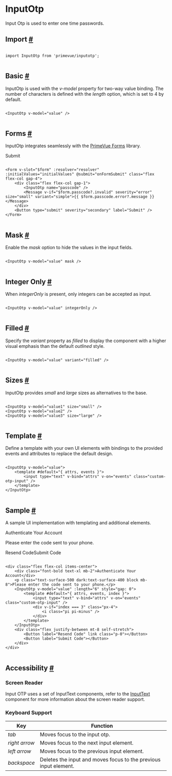 # InputOtp

Input Otp is used to enter one time passwords.

## Import [#](https://primevue.org/inputotp/#import)

```

import InputOtp from 'primevue/inputotp';


```

## Basic [#](https://primevue.org/inputotp/#basic)

InputOtp is used with the *v-model* property for two-way value binding. The number of characters is defined with the *length* option, which is set to 4 by default.

```

<InputOtp v-model="value" />


```

## Forms [#](https://primevue.org/inputotp/#forms)

InputOtp integrates seamlessly with the [PrimeVue Forms](https://primevue.org/forms) library.

Submit

```

<Form v-slot="$form" :resolver="resolver" :initialValues="initialValues" @submit="onFormSubmit" class="flex flex-col gap-4">
    <div class="flex flex-col gap-1">
        <InputOtp name="passcode" />
        <Message v-if="$form.passcode?.invalid" severity="error" size="small" variant="simple">{{ $form.passcode.error?.message }}</Message>
    </div>
    <Button type="submit" severity="secondary" label="Submit" />
</Form>


```

## Mask [#](https://primevue.org/inputotp/#mask)

Enable the *mask* option to hide the values in the input fields.

```

<InputOtp v-model="value" mask />


```

## Integer Only [#](https://primevue.org/inputotp/#integeronly)

When *integerOnly* is present, only integers can be accepted as input.

```

<InputOtp v-model="value" integerOnly />


```

## Filled [#](https://primevue.org/inputotp/#filled)

Specify the *variant* property as *filled* to display the component with a higher visual emphasis than the default *outlined* style.

```

<InputOtp v-model="value" variant="filled" />


```

## Sizes [#](https://primevue.org/inputotp/#sizes)

InputOtp provides *small* and *large* sizes as alternatives to the base.

```

<InputOtp v-model="value1" size="small" />
<InputOtp v-model="value2" />
<InputOtp v-model="value3" size="large" />


```

## Template [#](https://primevue.org/inputotp/#template)

Define a template with your own UI elements with bindings to the provided events and attributes to replace the default design.

```

<InputOtp v-model="value">
    <template #default="{ attrs, events }">
        <input type="text" v-bind="attrs" v-on="events" class="custom-otp-input" />
    </template>
</InputOtp>


```

## Sample [#](https://primevue.org/inputotp/#sample)

A sample UI implementation with templating and additional elements.

Authenticate Your Account

Please enter the code sent to your phone.

Resend CodeSubmit Code

```

<div class="flex flex-col items-center">
    <div class="font-bold text-xl mb-2">Authenticate Your Account</div>
    <p class="text-surface-500 dark:text-surface-400 block mb-8">Please enter the code sent to your phone.</p>
    <InputOtp v-model="value" :length="6" style="gap: 0">
        <template #default="{ attrs, events, index }">
            <input type="text" v-bind="attrs" v-on="events" class="custom-otp-input" />
            <div v-if="index === 3" class="px-4">
                <i class="pi pi-minus" />
            </div>
        </template>
    </InputOtp>
    <div class="flex justify-between mt-8 self-stretch">
        <Button label="Resend Code" link class="p-0"></Button>
        <Button label="Submit Code"></Button>
    </div>
</div>


```

## Accessibility [#](https://primevue.org/inputotp/#accessibility)

### Screen Reader

Input OTP uses a set of InputText components, refer to the [InputText](https://primevue.org/inputtext) component for more information about the screen reader support.

### Keyboard Support

| Key | Function |
| --- | --- |
| *tab* | Moves focus to the input otp. |
| *right arrow* | Moves focus to the next input element. |
| *left arrow* | Moves focus to the previous input element. |
| *backspace* | Deletes the input and moves focus to the previous input element. |